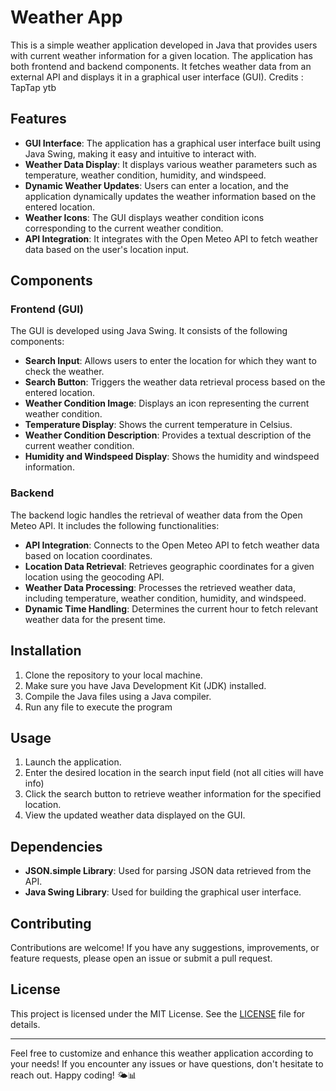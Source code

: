 # Weather App

This is a simple weather application developed in Java that provides users with current weather information for a given location. The application has both frontend and backend components. It fetches weather data from an external API and displays it in a graphical user interface (GUI). Credits : TapTap ytb

## Features

- **GUI Interface**: The application has a graphical user interface built using Java Swing, making it easy and intuitive to interact with.
- **Weather Data Display**: It displays various weather parameters such as temperature, weather condition, humidity, and windspeed.
- **Dynamic Weather Updates**: Users can enter a location, and the application dynamically updates the weather information based on the entered location.
- **Weather Icons**: The GUI displays weather condition icons corresponding to the current weather condition.
- **API Integration**: It integrates with the Open Meteo API to fetch weather data based on the user's location input.

## Components

### Frontend (GUI)

The GUI is developed using Java Swing. It consists of the following components:

- **Search Input**: Allows users to enter the location for which they want to check the weather.
- **Search Button**: Triggers the weather data retrieval process based on the entered location.
- **Weather Condition Image**: Displays an icon representing the current weather condition.
- **Temperature Display**: Shows the current temperature in Celsius.
- **Weather Condition Description**: Provides a textual description of the current weather condition.
- **Humidity and Windspeed Display**: Shows the humidity and windspeed information.

### Backend

The backend logic handles the retrieval of weather data from the Open Meteo API. It includes the following functionalities:

- **API Integration**: Connects to the Open Meteo API to fetch weather data based on location coordinates.
- **Location Data Retrieval**: Retrieves geographic coordinates for a given location using the geocoding API.
- **Weather Data Processing**: Processes the retrieved weather data, including temperature, weather condition, humidity, and windspeed.
- **Dynamic Time Handling**: Determines the current hour to fetch relevant weather data for the present time.

## Installation

1. Clone the repository to your local machine.
2. Make sure you have Java Development Kit (JDK) installed.
3. Compile the Java files using a Java compiler.
4. Run any file to execute the program

## Usage

1. Launch the application.
2. Enter the desired location in the search input field (not all cities will have info)
3. Click the search button to retrieve weather information for the specified location.
4. View the updated weather data displayed on the GUI.

## Dependencies

- **JSON.simple Library**: Used for parsing JSON data retrieved from the API.
- **Java Swing Library**: Used for building the graphical user interface.

## Contributing

Contributions are welcome! If you have any suggestions, improvements, or feature requests, please open an issue or submit a pull request.

## License

This project is licensed under the MIT License. See the [LICENSE](LICENSE) file for details.

---

Feel free to customize and enhance this weather application according to your needs! If you encounter any issues or have questions, don't hesitate to reach out. Happy coding! 🌤️📊
